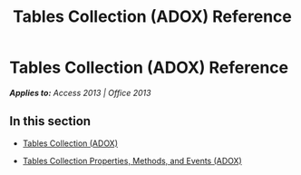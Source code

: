 ﻿---
title: Tables Collection (ADOX) Reference
TOCTitle: Tables Collection (ADOX)
ms:assetid: 906a61b5-3eb2-4de9-b547-9981d2de8fa3
ms:mtpsurl: https://msdn.microsoft.com/en-us/library/JJ249637(v=office.15)
ms:contentKeyID: 48546324
ms.date: 09/18/2015
mtps_version: v=office.15
---

# Tables Collection (ADOX) Reference


_**Applies to:** Access 2013 | Office 2013_

## In this section

  - [Tables Collection (ADOX)](tables-collection-adox.md)

  - [Tables Collection Properties, Methods, and Events (ADOX)](tables-collection-properties-methods-and-events-adox.md)

